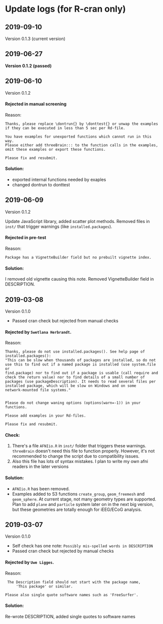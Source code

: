 # Update logs (for R-cran only)

## 2019-09-10

Version 0.1.3 (current version)

## 2019-06-27

**Version 0.1.2 (passed)**

## 2019-06-10

Version 0.1.2 

#### Rejected in manual screening

Reason:

```
Thanks, please replace \dontrun{} by \donttest{} or unwap the examples 
if they can be executed in less than 5 sec per Rd-file.

You have examples for unexported functions which cannot run in this way.
Please either add threeBrain::: to the function calls in the examples, 
omit these examples or export these functions.

Please fix and resubmit.
```

#### Solution:

* exported internal functions needed by exaples
* changed dontrun to donttest


## 2019-06-09

Version 0.1.2

Update JavaScript library, added scatter plot methods. Removed files in `inst/` 
that trigger warnings (like `installed.packages`). 

#### Rejected in pre-test

Reason:
```
Package has a VignetteBuilder field but no prebuilt vignette index.
```

#### Solution:

I removed old vignette causing this note. Removed VignetteBuilder field in 
DESCRIPTION.


## 2019-03-08

Version 0.1.0

* Passed cran check but rejected from manual checks

#### Rejected by `Swetlana Herbrandt`. 

Reason:

```
Thanks, please do not use installed.packages(). See help page of 
installed.packages():
"This can be slow when thousands of packages are installed, so do not 
use this to find out if a named package is installed (use system.file or 
find.package) nor to find out if a package is usable (call require and 
check the return value) nor to find details of a small number of 
packages (use packageDescription). It needs to read several files per 
installed package, which will be slow on Windows and on some 
network-mounted file systems."


Please do not change waning options (options(warn=-1)) in your functions.

Please add examples in your Rd-files.

Please fix and resubmit.
```

#### Check:

1. There's a file `AFNIio.R` in `inst/` folder that triggers these warnings. 
`threeBrain` doesn't need this file to function properly. 
However, it's not recommended to change the script due to compatibility issues. 
2. Also this file has lots of syntax mistakes. I plan to write my own afni readers 
in the later versions

#### Solution:

* `AFNIio.R` has been removed.
* Examples added to S3 functions `create_group`, `geom_freemesh` and `geom_sphere`. At current stage, not many geometry types are supported. Plan to add `plane` and `particle` system later on in the next big version, but these geometries are totally enough for iEEG/ECoG analysis.


## 2019-03-07

Version 0.1.0

* Self check has one note: `Possibly mis-spelled words in DESCRIPTION`
* Passed cran check but rejected by manual checks

#### Rejected by `Uwe Ligges`. 

Reason:

```
 The Description field should not start with the package name,
     'This package' or similar.

Please also single quote software names such as 'FreeSurfer'.
```

#### Solution:

Re-wrote DESCRIPTION, added single quotes to software names
